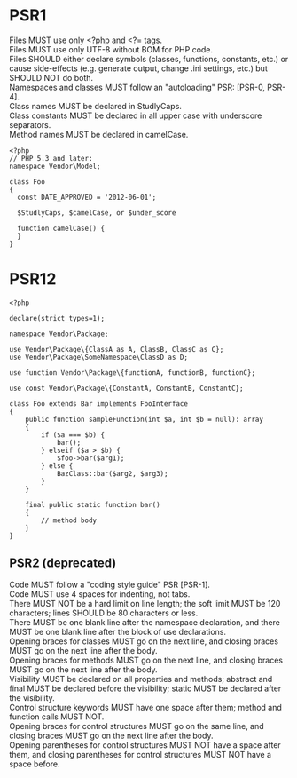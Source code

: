 # PSR1

Files MUST use only <?php and <?= tags.  
Files MUST use only UTF-8 without BOM for PHP code.  
Files SHOULD either declare symbols (classes, functions, constants, etc.) or cause side-effects (e.g. generate output, change .ini settings, etc.) but SHOULD NOT do both.  
Namespaces and classes MUST follow an "autoloading" PSR: [PSR-0, PSR-4].  
Class names MUST be declared in StudlyCaps.  
Class constants MUST be declared in all upper case with underscore separators.  
Method names MUST be declared in camelCase.  

```
<?php
// PHP 5.3 and later:
namespace Vendor\Model;

class Foo
{
  const DATE_APPROVED = '2012-06-01';

  $StudlyCaps, $camelCase, or $under_score

  function camelCase() {
  }
}
```

# PSR12

```
<?php

declare(strict_types=1);

namespace Vendor\Package;

use Vendor\Package\{ClassA as A, ClassB, ClassC as C};
use Vendor\Package\SomeNamespace\ClassD as D;

use function Vendor\Package\{functionA, functionB, functionC};

use const Vendor\Package\{ConstantA, ConstantB, ConstantC};

class Foo extends Bar implements FooInterface
{
    public function sampleFunction(int $a, int $b = null): array
    {
        if ($a === $b) {
            bar();
        } elseif ($a > $b) {
            $foo->bar($arg1);
        } else {
            BazClass::bar($arg2, $arg3);
        }
    }

    final public static function bar()
    {
        // method body
    }
}
```

## PSR2 (deprecated)

Code MUST follow a "coding style guide" PSR [PSR-1].  
Code MUST use 4 spaces for indenting, not tabs.  
There MUST NOT be a hard limit on line length; the soft limit MUST be 120 characters; lines SHOULD be 80 characters or less.  
There MUST be one blank line after the namespace declaration, and there MUST be one blank line after the block of use declarations.  
Opening braces for classes MUST go on the next line, and closing braces MUST go on the next line after the body.  
Opening braces for methods MUST go on the next line, and closing braces MUST go on the next line after the body.  
Visibility MUST be declared on all properties and methods; abstract and final MUST be declared before the visibility; static MUST be declared after the visibility.  
Control structure keywords MUST have one space after them; method and function calls MUST NOT.  
Opening braces for control structures MUST go on the same line, and closing braces MUST go on the next line after the body.  
Opening parentheses for control structures MUST NOT have a space after them, and closing parentheses for control structures MUST NOT have a space before.  

